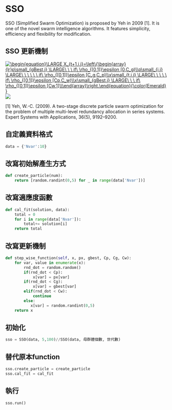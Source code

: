 # SSO
SSO (Simplified Swarm Optimization) is proposed by Yeh in 2009 [1]. It is one of the novel swarm intelligence algorithms. It features simplicity, efficiency and flexibility for modification.

## SSO 更新機制
<a href="https://www.codecogs.com/eqnedit.php?latex=\begin{equation}\LARGE&space;X_{t&plus;1,i,j}=\left\{\begin{array}{lr}p\small_{gBest,j}&space;\LARGE\&space;\&space;\&space;if\&space;\rho_{[0,1]}\epsilon&space;[0,C_g)\\p\small_{i,j}&space;\LARGE\&space;\&space;\&space;\&space;\&space;\&space;if\&space;\rho_{[0,1]}\epsilon&space;[C_g,C_p)\\x\small_{t,i,j}&space;\LARGE\&space;\&space;\&space;\&space;\&space;if\&space;\rho_{[0,1]}\epsilon&space;[Cp,C_w)\\x\small_{gBest,j}&space;\LARGE\&space;\&space;\&space;if\&space;\rho_{[0,1]}\epsilon&space;[Cw,1]\\\end{array}\right.\end{equation}{\color{Emerald}&space;}" target="_blank"><img src="https://latex.codecogs.com/svg.latex?\begin{equation}\LARGE&space;X_{t&plus;1,i,j}=\left\{\begin{array}{lr}p\small_{gBest,j}&space;\LARGE\&space;\&space;\&space;if\&space;\rho_{[0,1]}\epsilon&space;[0,C_g)\\p\small_{i,j}&space;\LARGE\&space;\&space;\&space;\&space;\&space;\&space;if\&space;\rho_{[0,1]}\epsilon&space;[C_g,C_p)\\x\small_{t,i,j}&space;\LARGE\&space;\&space;\&space;\&space;\&space;if\&space;\rho_{[0,1]}\epsilon&space;[Cp,C_w)\\x\small_{gBest,j}&space;\LARGE\&space;\&space;\&space;if\&space;\rho_{[0,1]}\epsilon&space;[Cw,1]\\\end{array}\right.\end{equation}{\color{Emerald}&space;}" title="\begin{equation}\LARGE X_{t+1,i,j}=\left\{\begin{array}{lr}p\small_{gBest,j} \LARGE\ \ \ if\ \rho_{[0,1]}\epsilon [0,C_g)\\p\small_{i,j} \LARGE\ \ \ \ \ \ if\ \rho_{[0,1]}\epsilon [C_g,C_p)\\x\small_{t,i,j} \LARGE\ \ \ \ \ if\ \rho_{[0,1]}\epsilon [Cp,C_w)\\x\small_{gBest,j} \LARGE\ \ \ if\ \rho_{[0,1]}\epsilon [Cw,1]\\\end{array}\right.\end{equation}{\color{Emerald} }" /></a>
![](https://i.imgur.com/RYayQ1m.png)

[1] Yeh, W.-C. (2009). A two-stage discrete particle swarm optimization for the problem of multiple multi-level redundancy allocation in series systems. Expert Systems with Applications, 36(5), 9192–9200. 

## 自定義資料格式
```python
data = {'Nvar':10} 
```
## 改寫初始解產生方式
```python
def create_particle(num):
    return [random.randint(0,5) for _ in range(data['Nvar'])]
```
## 改寫適應度函數
```python
def cal_fit(solution, data):
    total = 0
    for i in range(data['Nvar']):    
        total+= solution[i]
    return total 
```
## 改寫更新機制
```python
def step_wise_function(self, x, px, gbest, Cp, Cg, Cw):
    for var, value in enumerate(x):
        rnd_dot = random.random()
        if(rnd_dot < Cp):
            x[var] = px[var]
        if(rnd_dot < Cg):
            x[var] = gbest[var]
        elif(rnd_dot < Cw):
            continue
        else:
           x[var] = random.randint(0,5)
    return x
```
## 初始化
```python
sso = SSO(data, 5,100)//SSO(data, 母群體個數, 世代數)
```
## 替代原本function
```python
sso.create_particle = create_particle
sso.cal_fit = cal_fit
```
## 執行
```python
sso.run()
```



